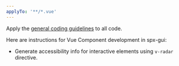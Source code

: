 ```yaml
---
applyTo: '**/*.vue'
---
```


Apply the [general coding guidelines](./general-coding.instructions.md) to all code.

Here are instructions for Vue Component development in spx-gui:

* Generate accessibility info for interactive elements using `v-radar` directive.
